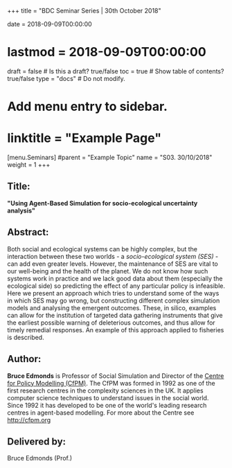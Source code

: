 +++
title = "BDC Seminar Series | 30th October 2018"

date = 2018-09-09T00:00:00
# lastmod = 2018-09-09T00:00:00

draft = false  # Is this a draft? true/false
toc = true  # Show table of contents? true/false
type = "docs"  # Do not modify.

# Add menu entry to sidebar.
# linktitle = "Example Page"
[menu.Seminars]
  #parent = "Example Topic"
  name = "S03. 30/10/2018"
  weight = 1
+++

## **Title:**

**"Using Agent-Based Simulation for socio-ecological uncertainty analysis"**
  
## **Abstract:**

Both social and ecological systems can be highly complex, but the interaction between these two worlds - a *socio-ecological system (SES)* - can add even greater levels. However, the maintenance of SES are vital to our well-being and the health of the planet. We do not know how such systems work in practice and we lack good data about them (especially the ecological side) so predicting the effect of any particular policy is infeasible. Here we present an approach which tries to understand some of the ways in which SES may go wrong, but constructing different complex simulation models and analysing the emergent outcomes. These, in silico, examples can allow for the institution of targeted data gathering instruments that give the earliest possible warning of deleterious outcomes, and thus allow for timely remedial responses. An example of this approach applied to fisheries is described.

## **Author:**

**Bruce Edmonds** is Professor of Social Simulation and Director of the [Centre for Policy Modelling (CfPM)](http://cfpm.org/). The CfPM was formed in 1992 as one of the first research centres in the complexity sciences in the UK. It applies computer science techniques to understand issues in the social world. Since 1992 it has developed to be one of the world's leading research centres in agent-based modelling. For more about the Centre see http://cfpm.org

## **Delivered by:**

Bruce Edmonds (Prof.)
